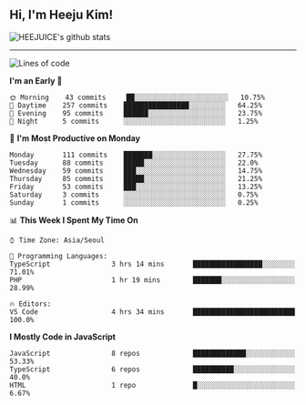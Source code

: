 ## Hi, I'm Heeju Kim!

![HEEJUICE's github stats](https://github-readme-stats.vercel.app/api?username=HEEJUICE&show_icons=true)

---
<!--START_SECTION:waka-->
![Lines of code](https://img.shields.io/badge/From%20Hello%20World%20I%27ve%20Written-0%20lines%20of%20code-blue)

**I'm an Early 🐤** 

```text
🌞 Morning    43 commits     ██░░░░░░░░░░░░░░░░░░░░░░░   10.75% 
🌆 Daytime    257 commits    ████████████████░░░░░░░░░   64.25% 
🌃 Evening    95 commits     ██████░░░░░░░░░░░░░░░░░░░   23.75% 
🌙 Night      5 commits      ░░░░░░░░░░░░░░░░░░░░░░░░░   1.25%

```
📅 **I'm Most Productive on Monday** 

```text
Monday       111 commits    ███████░░░░░░░░░░░░░░░░░░   27.75% 
Tuesday      88 commits     █████░░░░░░░░░░░░░░░░░░░░   22.0% 
Wednesday    59 commits     ███░░░░░░░░░░░░░░░░░░░░░░   14.75% 
Thursday     85 commits     █████░░░░░░░░░░░░░░░░░░░░   21.25% 
Friday       53 commits     ███░░░░░░░░░░░░░░░░░░░░░░   13.25% 
Saturday     3 commits      ░░░░░░░░░░░░░░░░░░░░░░░░░   0.75% 
Sunday       1 commits      ░░░░░░░░░░░░░░░░░░░░░░░░░   0.25%

```


📊 **This Week I Spent My Time On** 

```text
⌚︎ Time Zone: Asia/Seoul

💬 Programming Languages: 
TypeScript               3 hrs 14 mins       █████████████████░░░░░░░░   71.01% 
PHP                      1 hr 19 mins        ███████░░░░░░░░░░░░░░░░░░   28.99%

🔥 Editors: 
VS Code                  4 hrs 34 mins       █████████████████████████   100.0%

```

**I Mostly Code in JavaScript** 

```text
JavaScript               8 repos             █████████████░░░░░░░░░░░░   53.33% 
TypeScript               6 repos             ██████████░░░░░░░░░░░░░░░   40.0% 
HTML                     1 repo              █░░░░░░░░░░░░░░░░░░░░░░░░   6.67%

```



<!--END_SECTION:waka-->
